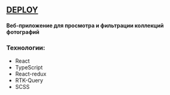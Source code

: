 ## [DEPLOY](https://react-photos-drab.vercel.app/)

#### Веб-приложение для просмотра и фильтрации коллекций фотографий

### Технологии:
  - React
  - TypeScript
  - React-redux
  - RTK-Query
  - SCSS

